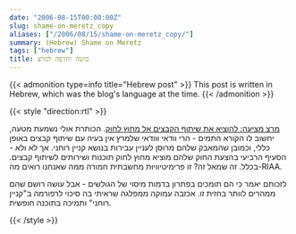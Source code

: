 ```yaml
---
date: "2006-08-15T00:00:00Z"
slug: shame-on-meretz_copy
aliases: ["/2006/08/15/shame-on-meretz_copy/"]
summary: (Hebrew) Shame on Meretz
tags: ["hebrew"]
title: בושה וחרפה למרצ
---
```


<!-- markdownlint-disable MD013 -->

{{< admonition type=info title="Hebrew post" >}}
This post is written in Hebrew, which was the blog's language at the time.
{{< /admonition >}}

{{< style "direction:rtl" >}}

[מרצ מציעה: להוציא את שיתוף הקבצים אל מחוץ לחוק][article]. הכותרת אולי נשמעת מטעה, יחשוב לו הקורא התמים - הרי וודאי וּוודאי שלמרץ אין בעיה עם שיתוף קבצים באופן כללי, וכמובן שהמאבק שלהם מרוסן לעניין עבירות בנושא קניין רוחני. אך לא ולא - הסעיף הרביעי בהצעת החוק שלהם מוציא מחוץ לחוק תוכנות ושירותים לשיתוף קבצים. בכלל. זה שמאל זה? זו פרימיטיוויוּת מחשבתית חמורה ממה שאנחנו רואים מה-RIAA.

לזכותם יאמר כי הם תומכים בפתרון בדמות מיסוי של הגולשים - אבל עושה רושם שהם ממהרים לוותר בחזית זו. אכזבה עמוקה ממפלגה שראיתי בה סיכוי לרפורמה ב"קניין רוחני" ותמיכה בתוכנה חופשית.

[article]: http://www.ynet.co.il/articles/0,7340,L-3291668,00.html

{{< /style >}}
